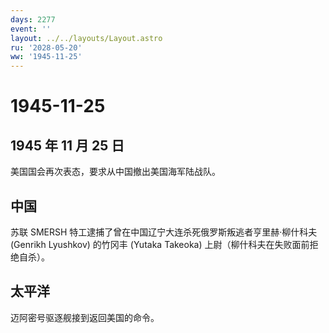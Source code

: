 ```yaml
---
days: 2277
event: ''
layout: ../../layouts/Layout.astro
ru: '2028-05-20'
ww: '1945-11-25'
---
```


# 1945-11-25

## 1945 年 11 月 25 日

美国国会再次表态，要求从中国撤出美国海军陆战队。

## 中国

苏联 SMERSH 特工逮捕了曾在中国辽宁大连杀死俄罗斯叛逃者亨里赫·柳什科夫
(Genrikh Lyushkov) 的竹冈丰 (Yutaka Takeoka)
上尉（柳什科夫在失败面前拒绝自杀）。

## 太平洋

迈阿密号驱逐舰接到返回美国的命令。